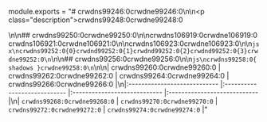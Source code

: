 module.exports = "# crwdns99246:0crwdne99246:0\n\n<p class=\"description\">crwdns99248:0crwdne99248:0</p>\n\n## crwdns99250:0crwdne99250:0\n\ncrwdns106919:0crwdne106919:0 crwdns106921:0crwdne106921:0\n\ncrwdns106923:0crwdne106923:0\n\n```jsx\ncrwdns99252:0{0}crwdnd99252:0{1}crwdnd99252:0{2}crwdnd99252:0{3}crwdne99252:0\n```\n\n## crwdns99256:0crwdne99256:0\n\n```js\ncrwdns99258:0{ shadows }crwdne99258:0\n```\n\n| crwdns99260:0crwdne99260:0   | crwdns99262:0crwdne99262:0   | crwdns99264:0crwdne99264:0   | crwdns99266:0crwdne99266:0   |\n|:---------------------------- |:---------------------------- |:---------------------------- |:---------------------------- |\n| `crwdns99268:0crwdne99268:0` | `crwdns99270:0crwdne99270:0` | `crwdns99272:0crwdne99272:0` | `crwdns99274:0crwdne99274:0` |"